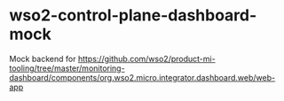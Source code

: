 # wso2-control-plane-dashboard-mock
Mock backend for https://github.com/wso2/product-mi-tooling/tree/master/monitoring-dashboard/components/org.wso2.micro.integrator.dashboard.web/web-app
